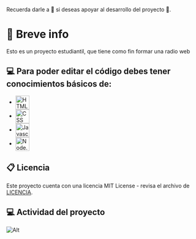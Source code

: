 Recuerda darle a 🌟 si deseas apoyar al desarrollo del proyecto 💖.

# 👀 Breve info
Esto es un proyecto estudiantil, que tiene como fin formar una radio web

## 💻 Para poder editar el código debes tener conocimientos básicos de:

-   <img src="https://cdn.discordapp.com/emojis/904792335852900423.png?size=4096" alt="HTML5" width="36" align="center">
-   <img src="https://cdn.discordapp.com/emojis/904792337388015677.png?size=4096" alt="CSS" width="36" align="center">
-   <img src="https://cdn.discordapp.com/emojis/844666825991520276.png?size=4096" alt="Javascript" width="36" align="center">
-   <img src="https://cdn.discordapp.com/emojis/1001193725025857616.png?size=4096" alt="Node.js" width="36" align="center"> 

## 📋 Licencia

Este proyecto cuenta con una licencia MIT License - revisa el archivo de [LICENCIA](LICENCIA).

## 💻 Actividad del proyecto

![Alt](https://repobeats.axiom.co/api/embed/693d440bcae66ed0d141908d6918d11102ec187f.svg "Repobeats analytics image")
